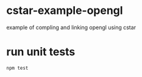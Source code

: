 # cstar-example-opengl

example of compling and linking opengl using cstar 

# run unit tests
`npm test` 
